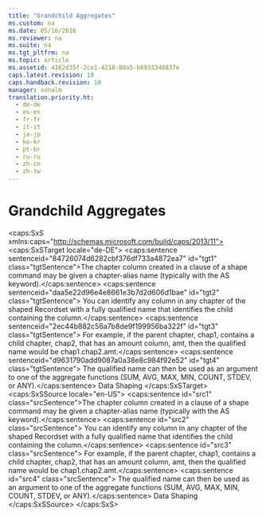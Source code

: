 ```yaml
---
title: "Grandchild Aggregates"
ms.custom: na
ms.date: 05/16/2016
ms.reviewer: na
ms.suite: na
ms.tgt_pltfrm: na
ms.topic: article
ms.assetid: 4162d35f-2ce1-4218-80a5-b6933348837e
caps.latest.revision: 10
caps.handback.revision: 10
manager: sonalm
translation.priority.ht: 
  - de-de
  - es-es
  - fr-fr
  - it-it
  - ja-jp
  - ko-kr
  - pt-br
  - ru-ru
  - zh-cn
  - zh-tw
---
```

# Grandchild Aggregates
<?xml version="1.0" encoding="utf-8"?>
<caps:SxS xmlns:caps="http://schemas.microsoft.com/build/caps/2013/11">
  <caps:SxSTarget locale="de-DE">
    <developerReferenceWithoutSyntaxDocument xsi:schemaLocation="http://ddue.schemas.microsoft.com/authoring/2003/5 http://dduestorage.blob.core.windows.net/ddueschema/developer.xsd" xmlns="http://ddue.schemas.microsoft.com/authoring/2003/5" xmlns:xlink="http://www.w3.org/1999/xlink" xmlns:xsi="http://www.w3.org/2001/XMLSchema-instance">
      <introduction>
        <para>
          <caps:sentence sentenceid="84726074d6282cbf376df733a4872ea7" id="tgt1" class="tgtSentence">The chapter column created in a clause of a shape command may be given a <legacyItalic>chapter-alias name</legacyItalic> (typically with the AS keyword).</caps:sentence>
          <caps:sentence sentenceid="daa5e22d96e4e8661e3b7d2d606d1bae" id="tgt2" class="tgtSentence"> You can identify any column in any chapter of the shaped <legacyBold>Recordset</legacyBold> with a fully qualified name that identifies the child containing the column.</caps:sentence>
          <caps:sentence sentenceid="2ec44b882c56a7b8de9f199956ba322f" id="tgt3" class="tgtSentence"> For example, if the parent chapter, chap1, contains a child chapter, chap2, that has an amount column, amt, then the qualified name would be chap1.chap2.amt.</caps:sentence>
          <caps:sentence sentenceid="d9631790add9087a0a38e8c984f92e52" id="tgt4" class="tgtSentence"> The qualified name can then be used as an argument to one of the aggregate functions (SUM, AVG, MAX, MIN, COUNT, STDEV, or ANY).</caps:sentence>
        </para>
      </introduction>
      <relatedTopics>
        <link xlink:href="1bfdcad4-52e1-45bc-ad21-783657ef0a44">Data Shaping</link>
      </relatedTopics>
    </developerReferenceWithoutSyntaxDocument>
  </caps:SxSTarget>
  <caps:SxSSource locale="en-US">
    <developerReferenceWithoutSyntaxDocument xsi:schemaLocation="http://ddue.schemas.microsoft.com/authoring/2003/5 http://dduestorage.blob.core.windows.net/ddueschema/developer.xsd" xmlns="http://ddue.schemas.microsoft.com/authoring/2003/5" xmlns:xlink="http://www.w3.org/1999/xlink" xmlns:xsi="http://www.w3.org/2001/XMLSchema-instance">
      <introduction>
        <para>
          <caps:sentence id="src1" class="srcSentence">The chapter column created in a clause of a shape command may be given a <legacyItalic>chapter-alias name</legacyItalic> (typically with the AS keyword).</caps:sentence>
          <caps:sentence id="src2" class="srcSentence"> You can identify any column in any chapter of the shaped <legacyBold>Recordset</legacyBold> with a fully qualified name that identifies the child containing the column.</caps:sentence>
          <caps:sentence id="src3" class="srcSentence"> For example, if the parent chapter, chap1, contains a child chapter, chap2, that has an amount column, amt, then the qualified name would be chap1.chap2.amt.</caps:sentence>
          <caps:sentence id="src4" class="srcSentence"> The qualified name can then be used as an argument to one of the aggregate functions (SUM, AVG, MAX, MIN, COUNT, STDEV, or ANY).</caps:sentence>
        </para>
      </introduction>
      <relatedTopics>
        <link xlink:href="1bfdcad4-52e1-45bc-ad21-783657ef0a44">Data Shaping</link>
      </relatedTopics>
    </developerReferenceWithoutSyntaxDocument>
  </caps:SxSSource>
</caps:SxS>